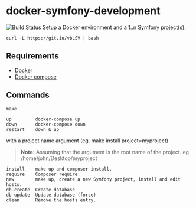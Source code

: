 # docker-symfony-development
[![Build Status](https://travis-ci.org/umbonia/docker-symfony-development.svg?branch=master)](https://travis-ci.org/umbonia/docker-symfony-development)
Setup a Docker environment and a 1..n Symfony project(s).
```
curl -L https://git.io/vbLSV | bash
```
## Requirements
- [Docker](https://docs.docker.com/engine/installation/)
- [Docker compose](https://docs.docker.com/compose/install/)

## Commands
```
make
```
```
up         docker-compose up
down       docker-compose down
restart    down & up
```
with a project name argument (eg. make install project=myproject)
> **Note:**
> Assuming that the <project> argument is the root name of the project.
> eg. /home/john/Desktop/myproject
```
install    make up and composer install.
require    Composer require.
new        make up, create a new Symfony project, install and edit hosts.
db-create  Create database
db-update  Update database (force)
clean      Remove the hosts entry.
```
